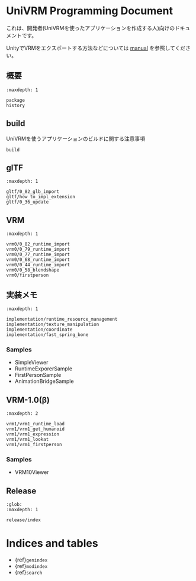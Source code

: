# UniVRM Programming Document

これは、開発者(UniVRMを使ったアプリケーションを作成する人)向けのドキュメントです。

UnityでVRMをエクスポートする方法などについては [manual](https://vrm.dev/docs/univrm/) を参照してください。

## 概要

```{toctree}
:maxdepth: 1

package
history
```

## build

UniVRMを使うアプリケーションのビルドに関する注意事項

```{toctree}
build
```

## glTF

```{toctree}
:maxdepth: 1

gltf/0_82_glb_import
gltf/how_to_impl_extension
gltf/0_36_update
```

## VRM

```{toctree}
:maxdepth: 1

vrm0/0_82_runtime_import
vrm0/0_79_runtime_import
vrm0/0_77_runtime_import
vrm0/0_68_runtime_import
vrm0/0_44_runtime_import
vrm0/0_58_blendshape
vrm0/firstperson
```

## 実装メモ

```{toctree}
:maxdepth: 1

implementation/runtime_resource_management
implementation/texture_manipulation
implementation/coordinate
implementation/fast_spring_bone
```

### Samples

- SimpleViewer
- RuntimeExporerSample
- FirstPersonSample
- AnimationBridgeSample

## VRM-1.0(β)

```{toctree}
:maxdepth: 2

vrm1/vrm1_runtime_load
vrm1/vrm1_get_humanoid
vrm1/vrm1_expression
vrm1/vrm1_lookat
vrm1/vrm1_firstperson
```

### Samples

- VRM10Viewer

## Release

```{toctree}
:glob:
:maxdepth: 1
   
release/index
```


# Indices and tables

* {ref}`genindex`
* {ref}`modindex`
* {ref}`search`
